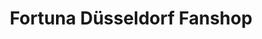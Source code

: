 ---
title: "Fortuna Düsseldorf Fanshop"
url: /duesseldorf/fortuna-duesseldorf-fanshop/
shop: Kleidung
---